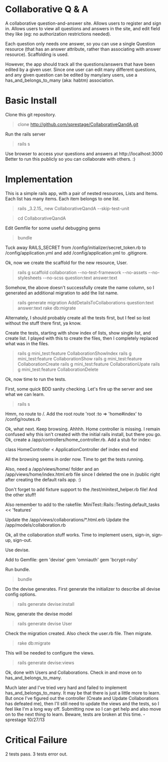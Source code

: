 Collaborative Q & A
=======

A collaborative question-and-answer site. Allows users to register and sign in. Allows users to view all questions and answers in the site, and edit field they like (eg: no authorization restrictions needed).

Each question only needs one answer, so you can use a single Question resource (that has an answer attribute, rather than associating with answer resource). Scaffolding is used.

However, the app should track all the questions/answers that have been edited by a given user. Since one user can edit many different questions, and any given question can be edited by many/any users, use a has_and_belongs_to_many (aka: habtm) association.

Basic Install
=======
Clone this git repository.
  > clone http://github.com/sprestage/CollaborativeQandA.git

Run the rails server
  > rails s

Use browser to access your questions and answers at http://localhost:3000  Better to run this publicly so you can collaborate with others.  :)

Implementation
=======
This is a simple rails app, with a pair of nested resources, Lists and Items.  Each list has many items.  Each item belongs to one list.

  > rails \_3.2.15\_ new CollaborativeQandA --skip-test-unit

  > cd CollaborativeQandA

Edit Gemfile for some useful debugging gems

  > bundle

Tuck away RAILS_SECRET from /config/initializer/secret_token.rb to /config/application.yml and add /config/application.yml to .gitignore.

Ok, now we create the scaffold for the new resource, User.

  > rails g scaffold collaboration --no-test-framework --no-assets --no-stylesheets --no-scss question:text answer:text

Somehow, the above doesn't successfully create the name column, so I generated an additional migration to add the list name.

  > rails generate migration AddDetailsToCollaborations question:text answer:text
  > rake db:migrate

Alternately, I should probably create all the tests first, but I feel so lost without the stuff there first, ya know.

Create the tests, starting with show index of lists, show single list, and create list.  I played with this to create the files,
then I completely replaced what was in the files.
  > rails g mini_test:feature CollaborationShowIndex
  > rails g mini_test:feature CollaborationShow
  > rails g mini_test:feature CollaborationCreate
  > rails g mini_test:feature CollaborationUpate
  > rails g mini_test:feature CollaborationDelete

Ok, now time to run the tests.

First, some quick BDD sanity checking.  Let's fire up the server and see what we can learn.

  > rails s

Hmm, no route to /.  Add the root route 'root :to => 'home#index' to /config/routes.rb

Ok, what next.  Keep browsing.  Ahhhh.  Home controller is missing.  I remain confused why this isn't created with the initial rails install, but there you go.  Ok, create a /app/controllers/home_controller.rb.  Add a stub for index:

  class HomeController < ApplicationController
    def index
    end
  end

All the browsing seems in order now.  Time to get the tests running.

Also, need a /app/views/home/ folder and an /app/views/home/index.html.erb file since I deleted the one in /public right after creating the default rails app.  :)

Don't forget to add fixture support to the /test/minitest_helper.rb file!  And the other stuff!

Also remember to add to the rakefile: MiniTest::Rails::Testing.default_tasks << 'features'

Update the /app/views/collaborations/*.html.erb
Update the /app/models/collaboration.rb

Ok, all the collaboration stuff works.  Time to implement users, sign-in, sign-up, sign-out.

Use devise.

Add to Gemfile:
  gem 'devise'
  gem 'omniauth'
  gem 'bcrypt-ruby'

Run bundle.
  > bundle

Do the devise generates.  First generate the initializer to describe all devise config options.

  > rails generate devise:install

Now, generate the devise model
  > rails generate devise User

Check the migration created.  Also check the user.rb file.  Then migrate.
  > rake db:migrate

This will be needed to configure the views.
  > rails generate devise:views

Ok, done with Users and Collaborations.  Check in and move on to has_and_belongs_to_many.

Much later and I've tried very hard and failed to implement has_and_belongs_to_many.  It may be that there is just a little more to learn.  But once I've figured out the controller (Create and Update Collaborations has defeated me), then I'll still need to update the views and the tests, so I feel like I'm a long way off.  Submitting now so I can get help and also move on to the next thing to learn.  Beware, tests are broken at this time.  -sprestage 10/27/13


Critical Failure
=======

2 tests pass.  3 tests error out.
